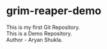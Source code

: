 # grim-reaper-demo
This is my first Git Repository.
<br>
This is a Demo Repository.
<br>
Author - Aryan Shukla.

